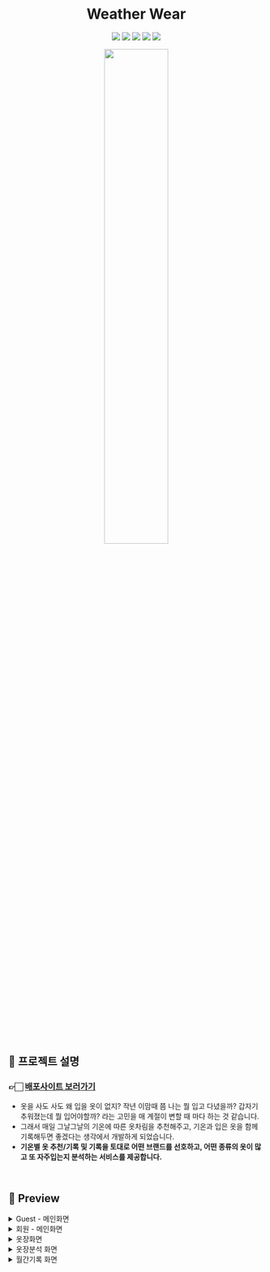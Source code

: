 <h1 align="center">Weather Wear</h1>
<p align="center">
  <img src="https://img.shields.io/badge/React-61DAFB?style=flat-square&logo=React&logoColor=black"/>
  <img src="https://img.shields.io/badge/Typescript-3178C6?style=flat-square&logo=Typescript&logoColor=white"/>
  <img src="https://img.shields.io/badge/styled components-DB7093?style=flat-square&logo=styled-components&logoColor=white"/>
  <img src="https://img.shields.io/badge/antd-f7495b?style=flat-square&logo=antdesign&logoColor=white"/>
  <img src="https://img.shields.io/badge/firebase-yellow?style=flat-square&logo=firebase&logoColor=white"/>

</p>
<p align="center">
<img width="50%" src="https://user-images.githubusercontent.com/59003343/226093255-bf3b1091-d8da-46c2-942f-b178a720706f.png">
</p>



## 📖  프로젝트 설명 
### 👉🏻 [배포사이트 보러가기](https://weather-wear.netlify.app/)
- 옷을 사도 사도 왜 입을 옷이 없지? 작년 이맘때 쯤 나는 뭘 입고 다녔을까? 갑자기 추워졌는데 뭘 입어야할까? 라는 고민을 매 계절이 변할 때 마다 하는 것 같습니다. 
- 그래서 매일 그날그날의 기온에 따른 옷차림을 추천해주고, 기온과 입은 옷을 함께 기록해두면 좋겠다는 생각에서 개발하게 되었습니다.
- __기온별 옷 추천/기록 및 기록을 토대로 어떤 브랜드를 선호하고, 어떤 종류의 옷이 많고 또 자주입는지 분석하는 서비스를 제공합니다.__
<br/>

## 📸  Preview
<details>
  <summary>Guest - 메인화면</summary>
  <img width="50%" alt="스크린샷 2023-03-18 오후 5 15 43" src="https://user-images.githubusercontent.com/59003343/226183109-af6db37b-9eac-4223-a3cf-bfad9c7f5151.png"><br/>
  - 로그인하지 않을 경우 기온에맞는 이미지, 텍스트로 옷 추천
</details>
<details>
  <summary>회원 - 메인화면</summary>
  <img width="50%" alt="스크린샷 2023-03-19 오후 5 02 03" src="https://user-images.githubusercontent.com/59003343/226183234-e6eddaaf-5b14-4927-b11f-574b388b1d2c.png"><br/>
  - 로그인 시, 저장된 옷이 있으면 저장된 옷 중 기온에 맞는 옷을 골라서 추천 <br/>
  - 랜덤버튼 클릭 시, 추천옷 리스트에서 랜덤 배치 <br/>
  - [최종결정]버튼 클릭 시, 오늘입은 옷으로 등록 👉🏻 월간기록 캘린더 등록 및 분석하기 메뉴에서 활용됨
  <img width="50%" alt="스크린샷 2023-03-19 오후 5 02 19" src="https://user-images.githubusercontent.com/59003343/226183533-477f50a7-87ca-4abc-8500-67e7dbfbc793.png"><br/>
  - [다른거입을래]버튼 클릭 시, 기온에 맞는 추천리스트에서 직접선택 가능
</details>
<details>
  <summary>옷장화면</summary>
  <div style="dispaly: flex">
  <img width="45%" alt="스크린샷 2023-03-19 오후 11 59 21" src="https://user-images.githubusercontent.com/59003343/226184652-9748f084-c69a-48c1-acd2-96fe15f1df35.png">
  <img width="45%" alt="스크린샷 2023-03-20 오전 12 00 24" src="https://user-images.githubusercontent.com/59003343/226184660-607fc783-e192-4667-a072-dbbaed7806a5.png">
  </div>
  - [옷넣기]버튼 클릭 시, 네이버 쇼핑API를 통해 상품 검색 <br/>
  - [담기]버튼 클릭 시 옷장등록 <br/>
  - 저장된 옷리스트 카테고리별 분류 <br/>
</details>
<details>
  <summary>옷장분석 화면</summary>
    <img width="50%" alt="스크린샷 2023-03-20 오전 12 00 41" src="https://user-images.githubusercontent.com/59003343/226184657-00d15f29-5b10-455f-b4a0-6594c63f7ab2.png"> <br/>
  - 카테고리별, 브랜드별 옷장 점유율 차트로 선호브랜드 및 선호상품군 분석<br/>
  - 브랜드별/카테고리별 착용횟수 차트로 어떤 브랜드의 어떤 상품군을 많이 착용했는지 분석<br/>
  - 가장 많이 착용한 상품, 가장 적게 착용한 상품 랭킹<br/>
</details>
<details>
  <summary>월간기록 화면</summary>
  <img width="50%" alt="스크린샷 2023-03-20 오전 12 01 00" src="https://user-images.githubusercontent.com/59003343/226184656-25e443c5-4ae5-4348-8efc-f2825268c575.png"><br/>
  - 캘린더로 월간 입은 옷 기록 확인
  - 날짜별로 클릭 시 입은 옷 저장 시의 시간대, 기온, 날씨, 위치정보 확인
</details>
